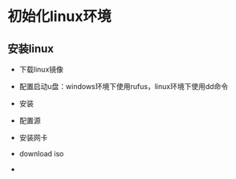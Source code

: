 # 初始化linux环境

##  安装linux

- 下载linux镜像
- 配置启动u盘：windows环境下使用rufus，linux环境下使用dd命令
- 安装
- 配置源
- 安装网卡

- download iso
- 